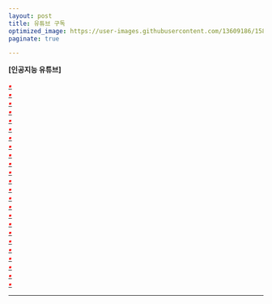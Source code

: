 ```yaml
---
layout: post
title: 유튜브 구독
optimized_image: https://user-images.githubusercontent.com/13609186/158834851-5c5d7736-001b-448d-8bb6-eb99f2f16233.jpg
paginate: true

---
```


**[인공지능 유튜브]** 

[<span style="color:red">***▪***</span>]()<br>
[<span style="color:red">***▪***</span>]()<br>
[<span style="color:red">***▪***</span>]()<br>
[<span style="color:red">***▪***</span>]()<br>
[<span style="color:red">***▪***</span>]()<br>
[<span style="color:red">***▪***</span>]()<br>
[<span style="color:red">***▪***</span>]()<br>
[<span style="color:red">***▪***</span>]()<br>
[<span style="color:red">***▪***</span>]()<br>
[<span style="color:red">***▪***</span>]()<br>
[<span style="color:red">***▪***</span>]()<br>
[<span style="color:red">***▪***</span>]()<br>
[<span style="color:red">***▪***</span>]()<br>
[<span style="color:red">***▪***</span>]()<br>
[<span style="color:red">***▪***</span>]()<br>
[<span style="color:red">***▪***</span>]()<br>
[<span style="color:red">***▪***</span>]()<br>
[<span style="color:red">***▪***</span>]()<br>
[<span style="color:red">***▪***</span>]()<br>
[<span style="color:red">***▪***</span>]()<br>
[<span style="color:red">***▪***</span>]()<br>
[<span style="color:red">***▪***</span>]()<br>
[<span style="color:red">***▪***</span>]()<br>
[<span style="color:red">***▪***</span>]()<br>








---

